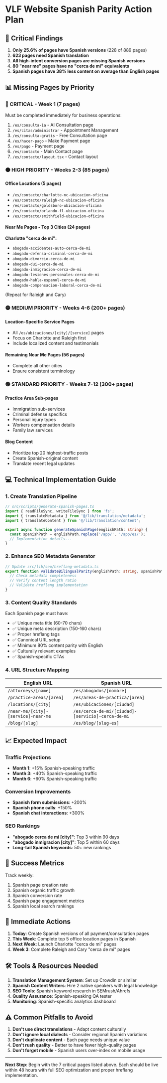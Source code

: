 # VLF Website Spanish Parity Action Plan

## 🚨 Critical Findings

1. **Only 25.6% of pages have Spanish versions** (228 of 889 pages)
2. **623 pages need Spanish translation**
3. **All high-intent conversion pages are missing Spanish versions**
4. **80 "near me" pages have no "cerca de mi" equivalents**
5. **Spanish pages have 38% less content on average than English pages**

## 📊 Missing Pages by Priority

### 🔴 CRITICAL - Week 1 (7 pages)

Must be completed immediately for business operations:

1. `/es/consulta-ia` - AI Consultation page
2. `/es/citas/administrar` - Appointment Management
3. `/es/consulta-gratis` - Free Consultation page
4. `/es/hacer-pago` - Make Payment page
5. `/es/pago` - Payment page
6. `/es/contacto` - Main Contact page
7. `/es/contacto/layout.tsx` - Contact layout

### 🟠 HIGH PRIORITY - Weeks 2-3 (85 pages)

#### Office Locations (5 pages)

- `/es/contacto/charlotte-nc-ubicacion-oficina`
- `/es/contacto/raleigh-nc-ubicacion-oficina`
- `/es/contacto/goldsboro-ubicacion-oficina`
- `/es/contacto/orlando-fl-ubicacion-oficina`
- `/es/contacto/smithfield-ubicacion-oficina`

#### Near Me Pages - Top 3 Cities (24 pages)

**Charlotte "cerca de mi":**

- `abogado-accidentes-auto-cerca-de-mi`
- `abogado-defensa-criminal-cerca-de-mi`
- `abogado-divorcio-cerca-de-mi`
- `abogado-dui-cerca-de-mi`
- `abogado-inmigracion-cerca-de-mi`
- `abogado-lesiones-personales-cerca-de-mi`
- `abogado-habla-espanol-cerca-de-mi`
- `abogado-compensacion-laboral-cerca-de-mi`

(Repeat for Raleigh and Cary)

### 🟡 MEDIUM PRIORITY - Weeks 4-6 (200+ pages)

#### Location-Specific Service Pages

- All `/es/ubicaciones/[city]/[service]` pages
- Focus on Charlotte and Raleigh first
- Include localized content and testimonials

#### Remaining Near Me Pages (56 pages)

- Complete all other cities
- Ensure consistent terminology

### 🟢 STANDARD PRIORITY - Weeks 7-12 (300+ pages)

#### Practice Area Sub-pages

- Immigration sub-services
- Criminal defense specifics
- Personal injury types
- Workers compensation details
- Family law services

#### Blog Content

- Prioritize top 20 highest-traffic posts
- Create Spanish-original content
- Translate recent legal updates

## 💻 Technical Implementation Guide

### 1. Create Translation Pipeline

```typescript
// src/scripts/generate-spanish-pages.ts
import { readFileSync, writeFileSync } from 'fs';
import { translateMetadata } from '@/lib/translation/metadata';
import { translateContent } from '@/lib/translation/content';

export async function generateSpanishPage(englishPath: string) {
  const spanishPath = englishPath.replace('/app/', '/app/es/');
  // Implementation details...
}
```

### 2. Enhance SEO Metadata Generator

```typescript
// Update src/lib/seo/hreflang-metadata.ts
export function validateBilingualParity(englishPath: string, spanishPath: string): ParityReport {
  // Check metadata completeness
  // Verify content length ratio
  // Validate hreflang implementation
}
```

### 3. Content Quality Standards

Each Spanish page must have:

- ✅ Unique meta title (60-70 chars)
- ✅ Unique meta description (150-160 chars)
- ✅ Proper hreflang tags
- ✅ Canonical URL setup
- ✅ Minimum 80% content parity with English
- ✅ Culturally relevant examples
- ✅ Spanish-specific CTAs

### 4. URL Structure Mapping

| English URL                         | Spanish URL                                       |
| ----------------------------------- | ------------------------------------------------- |
| `/attorneys/[name]`                 | `/es/abogados/[nombre]`                           |
| `/practice-areas/[area]`            | `/es/areas-de-practica/[area]`                    |
| `/locations/[city]`                 | `/es/ubicaciones/[ciudad]`                        |
| `/near-me/[city]-[service]-near-me` | `/es/cerca-de-mi/[ciudad]-[servicio]-cerca-de-mi` |
| `/blog/[slug]`                      | `/es/blog/[slug-es]`                              |

## 📈 Expected Impact

### Traffic Projections

- **Month 1**: +15% Spanish-speaking traffic
- **Month 3**: +40% Spanish-speaking traffic
- **Month 6**: +60% Spanish-speaking traffic

### Conversion Improvements

- **Spanish form submissions**: +200%
- **Spanish phone calls**: +150%
- **Spanish chat interactions**: +300%

### SEO Rankings

- **"abogado cerca de mi [city]"**: Top 3 within 90 days
- **"abogado inmigracion [city]"**: Top 5 within 60 days
- **Long-tail Spanish keywords**: 50+ new rankings

## 🎯 Success Metrics

Track weekly:

1. Spanish page creation rate
2. Spanish organic traffic growth
3. Spanish conversion rate
4. Spanish page engagement metrics
5. Spanish local search rankings

## 🚀 Immediate Actions

1. **Today**: Create Spanish versions of all payment/consultation pages
2. **This Week**: Complete top 5 office location pages in Spanish
3. **Next Week**: Launch Charlotte "cerca de mi" pages
4. **Week 3**: Complete Raleigh and Cary "cerca de mi" pages

## 🛠️ Tools & Resources Needed

1. **Translation Management System**: Set up Crowdin or similar
2. **Spanish Content Writers**: Hire 2 native speakers with legal knowledge
3. **SEO Tools**: Spanish keyword research in SEMrush/Ahrefs
4. **Quality Assurance**: Spanish-speaking QA tester
5. **Monitoring**: Spanish-specific analytics dashboard

## ⚠️ Common Pitfalls to Avoid

1. **Don't use direct translations** - Adapt content culturally
2. **Don't ignore local dialects** - Consider regional Spanish variations
3. **Don't duplicate content** - Each page needs unique value
4. **Don't rush quality** - Better to have fewer high-quality pages
5. **Don't forget mobile** - Spanish users over-index on mobile usage

---

**Next Step**: Begin with the 7 critical pages listed above. Each should be live within 48 hours with full SEO optimization and proper hreflang implementation.
